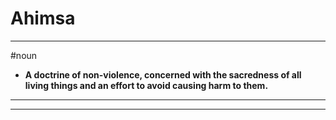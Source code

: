 # Ahimsa
---
#noun
- **A doctrine of non-violence, concerned with the sacredness of all living things and an effort to avoid causing harm to them.**
---
---
